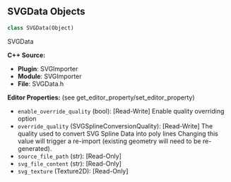 ## SVGData Objects

```python
class SVGData(Object)
```

SVGData

**C++ Source:**

- **Plugin**: SVGImporter
- **Module**: SVGImporter
- **File**: SVGData.h

**Editor Properties:** (see get_editor_property/set_editor_property)

- ``enable_override_quality`` (bool):  [Read-Write] Enable quality overriding option
- ``override_quality`` (SVGSplineConversionQuality):  [Read-Write] The quality used to convert SVG Spline Data into poly lines
  Changing this value will trigger a re-import (existing geometry will need to be re-generated).
- ``source_file_path`` (str):  [Read-Only]
- ``svg_file_content`` (str):  [Read-Only]
- ``svg_texture`` (Texture2D):  [Read-Only]

<a id="unreal.DaySequenceCollectionAsset"></a>